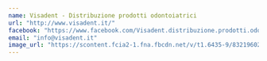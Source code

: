 ```yaml
---
name: Visadent - Distribuzione prodotti odontoiatrici
url: "http://www.visadent.it/"
facebook: "https://www.facebook.com/Visadent.distribuzione.prodotti.odontoiatri/"
email: "info@visadent.it"
image_url: "https://scontent.fcia2-1.fna.fbcdn.net/v/t1.6435-9/83219602_2709825459104075_5805191115690737664_n.png?_nc_cat=106&ccb=1-5&_nc_sid=e3f864&_nc_ohc=FnmgF1Bw9MIAX-hFEDJ&_nc_ht=scontent.fcia2-1.fna&oh=00_AT_aIqkg9_E6srcwOJr-GdEoukgN0L9uW-nCjM7Qa4JZxQ&oe=628F37FE"
---
```

